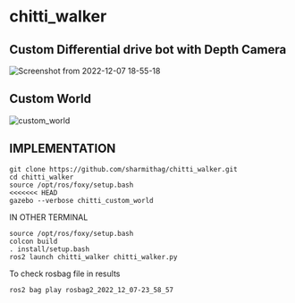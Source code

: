 # chitti_walker
## Custom Differential drive bot with Depth Camera
![Screenshot from 2022-12-07 18-55-18](https://user-images.githubusercontent.com/90351952/206322680-adbc5a71-e1bd-45a2-930b-3aa434e64a07.png)

## Custom World

![custom_world](https://user-images.githubusercontent.com/90351952/206322018-ac483ec2-b5e5-4635-9383-fb506395827d.png)

## IMPLEMENTATION

```
git clone https://github.com/sharmithag/chitti_walker.git
cd chitti_walker
source /opt/ros/foxy/setup.bash
<<<<<<< HEAD
gazebo --verbose chitti_custom_world
```

IN OTHER TERMINAL
```
source /opt/ros/foxy/setup.bash
colcon build
. install/setup.bash
ros2 launch chitti_walker chitti_walker.py

```
To check rosbag file in results

```
ros2 bag play rosbag2_2022_12_07-23_58_57
```
